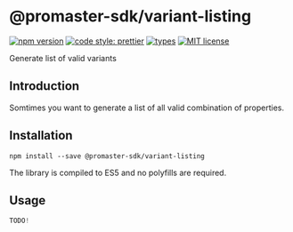 # @promaster-sdk/variant-listing

[![npm version][version-image]][version-url]
[![code style: prettier][prettier-image]][prettier-url]
[![types][types-image]][types-url]
[![MIT license][license-image]][license-url]

Generate list of valid variants

## Introduction

Somtimes you want to generate a list of all valid combination of properties.

## Installation

`npm install --save @promaster-sdk/variant-listing`

The library is compiled to ES5 and no polyfills are required.

## Usage

```js
TODO!
```

[version-image]: https://img.shields.io/npm/v/@promaster-sdk/variant-listing.svg?style=flat
[version-url]: https://www.npmjs.com/package/@promaster-sdk/variant-listing
[prettier-image]: https://img.shields.io/badge/code_style-prettier-ff69b4.svg?style=flat
[prettier-url]: https://github.com/prettier/prettier
[types-image]: https://img.shields.io/npm/types/scrub-js.svg
[types-url]: https://www.typescriptlang.org/
[license-image]: https://img.shields.io/github/license/promaster-sdk/property.svg?style=flat
[license-url]: https://opensource.org/licenses/MIT
